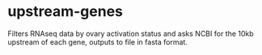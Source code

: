 # upstream-genes
Filters RNAseq data by ovary activation status and asks NCBI for the 10kb upstream of each gene, outputs to file in fasta format. 
